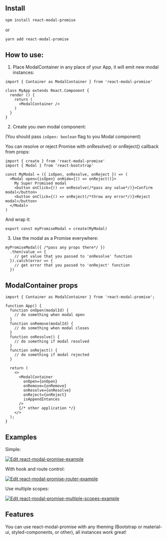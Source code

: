 ## Install
```sh
npm install react-modal-promise
```
or
```sh
yarn add react-modal-promise
```

## How to use:

1. Place ModalContainer in any place of your App, it will emit new modal instances:

```tsx
import { Container as ModalContainer } from 'react-modal-promise'

class MyApp extends React.Component {
  render () {
    return (
      <ModalContainer />
    )
  }
}
```

2. Create you own modal component:

(You should pass ```isOpen: boolean``` flag to you Modal component)

You can resolve or reject Promise with onResolve() or onReject() callback from props:

```tsx
import { create } from 'react-modal-promise'
import { Modal } from 'react-bootstrap'

const MyModal = ({ isOpen, onResolve, onReject }) => (
  <Modal open={isOpen} onHide={() => onReject()}>
    My Super Promised modal
    <button onClick={() => onResolve(/*pass any value*/)}>Confirm modal</button>
    <button onClick={() => onReject(/*throw any error*/)}>Reject modal</button>
  </Modal>
)
```

And wrap it:

```tsx
export const myPromiseModal = create(MyModal)
```

3. Use the modal as a Promise everywhere:

```tsx
myPromiseModal({ /*pass any props there*/ })
  .then(value => {
    // get value that you passed to 'onResolve' function
  }).catch(error => {
    // get error that you passed to 'onReject' function
  })
```

## ModalContainer props

```tsx
import { Container as ModalContainer } from 'react-modal-promise';

function App() {
  function onOpen(modalId) {
    // do something when modal open
  }
  function onRemove(modalId) {
    // do something when modal closes
  }
  function onResolve() {
    // do something if modal resolved
  }
  function onReject() {
    // do something if modal rejected
  }

  return (
    <>
      <ModalContainer
        onOpen={onOpen}
        onRemove={onRemove}
        onResolve={onResolve}
        onReject={onReject}
        isAppendIntances
      />
      {/* other application */}
    </>
  );
}
```

## Examples

Simple:

[![Edit react-modal-promise-example](https://codesandbox.io/static/img/play-codesandbox.svg)](https://codesandbox.io/s/react-modal-promise-example-by2pd?fontsize=14&hidenavigation=1&theme=dark)

With hook and route control:

[![Edit react-modal-promise-router-example](https://codesandbox.io/static/img/play-codesandbox.svg)](https://codesandbox.io/s/react-modal-promise-router-example-jhtet?fontsize=14&hidenavigation=1&theme=dark)

Use multiple scopes:

[![Edit react-modal-promise-multiple-scopes-example](https://codesandbox.io/static/img/play-codesandbox.svg)](https://codesandbox.io/s/react-modal-promise-example-wmvmt?fontsize=14&hidenavigation=1&theme=dark)


## Features

You can use react-modal-promise with any theming (Bootstrap or material-ui, styled-components, or other), all instances work great!

